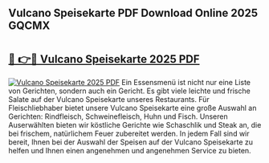 ## Vulcano Speisekarte PDF Download Online 2025 GQCMX

# <h2><a href="http://gc8dgnm.nevu.top/?p=Vulcano+Speisekarte">🔗 👉🔴 Vulcano Speisekarte 2025 PDF</a></h2>

[![Vulcano Speisekarte 2025 PDF](https://i.imgur.com/dBaPXMq.png)](http://gc8dgnm.nevu.top/?p=Vulcano+Speisekarte)
Ein Essensmenü ist nicht nur eine Liste von Gerichten, sondern auch ein Gericht. Es gibt viele leichte und frische Salate auf der Vulcano Speisekarte unseres Restaurants. Für Fleischliebhaber bietet unsere Vulcano Speisekarte eine große Auswahl an Gerichten: Rindfleisch, Schweinefleisch, Huhn und Fisch. Unseren Auserwählten bieten wir köstliche Gerichte wie Schaschlik und Steak an, die bei frischem, natürlichem Feuer zubereitet werden. In jedem Fall sind wir bereit, Ihnen bei der Auswahl der Speisen auf der Vulcano Speisekarte zu helfen und Ihnen einen angenehmen und angenehmen Service zu bieten.
